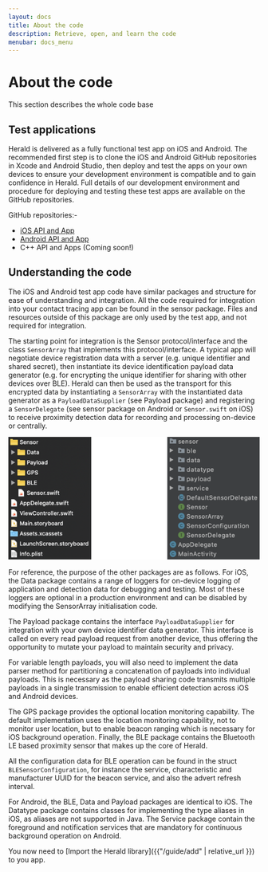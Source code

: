 ```yaml
---
layout: docs
title: About the code
description: Retrieve, open, and learn the code
menubar: docs_menu
---
```


# About the code

This section describes the whole code base

## Test applications

Herald is delivered as a fully functional test app on iOS and Android. The recommended first step
is to clone the iOS and Android GitHub repositories in Xcode and Android Studio, then deploy and
test the apps on your own devices to ensure your development environment is compatible and to gain
confidence in Herald. Full details of our development environment and procedure for deploying and
testing these test apps are available on the GitHub repositories.

GitHub repositories:-
- [iOS API and App](https://github.com/vmware/herald-for-ios)
- [Android API and App](https://github.com/vmware/herald-for-android)
- C++ API and Apps (Coming soon!)

## Understanding the code

The iOS and Android test app code have similar packages and structure for ease of understanding and integration. All the code required for integration into your contact tracing app  can be found in the sensor package. Files and resources outside of this package are only used by the test app, and not required for integration.

The starting point for integration is the Sensor protocol/interface and the class ```SensorArray``` that implements this protocol/interface. A typical app will negotiate device registration data with a server (e.g. unique identifier and shared secret), then instantiate its device identification payload data generator (e.g. for encrypting the unique identifier for sharing with other devices over BLE). Herald can then be used as the transport for this encrypted data by instantiating a ```SensorArray``` with the instantiated data generator as a ```PayloadDataSupplier``` (see Payload package) and registering a ```SensorDelegate``` (see sensor package on Android or ```Sensor.swift``` on iOS) to receive proximity detection data for recording and processing on-device or centrally.

![Herald project code layout for iOS and Android](../images/code-project-layout.png)

For reference, the purpose of the other packages are as follows. For iOS, the Data package
contains a range of loggers for on-device logging of application and detection data for debugging
and testing. Most of these loggers are optional in a production environment and can be disabled
by modifying the SensorArray initialisation code.

The Payload package contains the interface ```PayloadDataSupplier``` for integration with your own
device identifier data generator. This interface is called on every read payload request
from another device, thus offering the opportunity to mutate your payload to maintain
security and privacy.

For variable length payloads, you will also need to implement the data parser method for
partitioning a concatenation of payloads into individual payloads. This is necessary as
the payload sharing code transmits multiple payloads in a single transmission to
enable efficient detection across iOS and Android devices.

The GPS package provides the optional location monitoring capability.
The default implementation uses the location monitoring capability,
not to monitor user location, but to enable beacon ranging which is
necessary for iOS background operation. Finally, the BLE package contains the
Bluetooth LE based proximity sensor that makes up the core of Herald.

All the configuration data for BLE operation can be found in the struct ```BLESensorConfiguration```,
for instance the service, characteristic and manufacturer UUID for the beacon service,
and also the advert refresh interval.

For Android, the BLE, Data and Payload packages are identical to iOS. The Datatype package
contains classes for implementing the type aliases in iOS, as aliases are not supported in
Java. The Service package contain the foreground and notification services that are
mandatory for continuous background operation on Android.

You now need to [Import the Herald library]({{"/guide/add" | relative_url }}) to you app.
